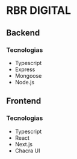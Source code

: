 # RBR DIGITAL
## Backend
### Tecnologias
 - Typescript
 - Express
 - Mongoose
 - Node.js
## Frontend
### Tecnologias
 - Typescript
 - React
 - Next.js
 - Chacra UI

